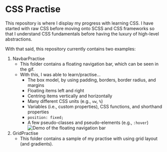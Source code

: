 # CSS Practise

This repository is where I display my progress with learning CSS. I have started with raw CSS before moving onto SCSS and CSS frameworks so that I understand CSS fundamentals before having the luxury of high-level abstractions.

With that said, this repository currently contains two examples:

1. NavbarPractise
    - This folder contains a floating navigation bar, which can be seen in the gif.
    - With this, I was able to learn/practise...
        - The box model, by using padding, borders, border radius, and margins
        - Floating items left and right
        - Centring items vertically and horizontally
        - Many different CSS units (e.g., `vw`, `%`)
        - Variables (i.e., custom properties), CSS functions, and shorthand properties
        - `position: fixed;`
        - A few pseudo-classes and pseudo-elements (e.g., `:hover`)
    ![Demo of the floating navigation bar](navbar_demo.gif)
2. GridPractise
    - This folder contains a sample of my practise with using grid layout (and gradients).
